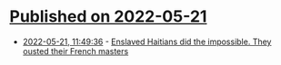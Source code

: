 # [Published on 2022-05-21](index.md)

* [2022-05-21, 11:49:36](https://news.ycombinator.com/item?id=31457072) - [Enslaved Haitians did the impossible. They ousted their French masters](https://www.nytimes.com/2022/05/20/world/haiti-history-colonized-france.html)
